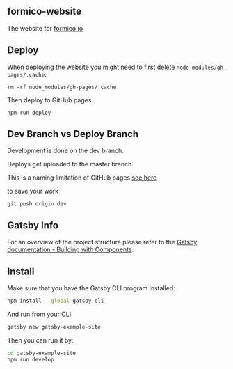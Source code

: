 ## formico-website
The website for [formico.io](https://formico.io)

## Deploy

When deploying the website you might need to first delete `node-modules/gh-pages/.cache`.

`rm -rf node_modules/gh-pages/.cache`

Then deploy to GitHub pages

`npm run deploy`


## Dev Branch vs Deploy Branch

Development is done on the dev branch.

Deploys get uploaded to the master branch.

This is a naming limitation of GitHub pages [see here](https://help.github.com/articles/user-organization-and-project-pages/)

to save your work

```
git push origin dev
```

## Gatsby Info

For an overview of the project structure please refer to the [Gatsby documentation - Building with Components](https://www.gatsbyjs.org/docs/building-with-components/).


## Install

Make sure that you have the Gatsby CLI program installed:
```sh
npm install --global gatsby-cli
```

And run from your CLI:
```sh
gatsby new gatsby-example-site
```

Then you can run it by:
```sh
cd gatsby-example-site
npm run develop
```

